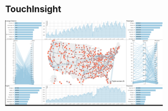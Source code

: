 # TouchInsight

<img src="https://raw.githubusercontent.com/karthikbadam/TouchInsight/master/public/images/touchinsight.png">

